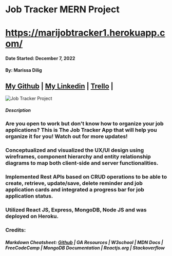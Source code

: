 # Job Tracker MERN Project
# https://marijobtracker1.herokuapp.com/ 
#### Date Started: December 7, 2022

#### By: Marissa Dilig

## [My Github](https://github.com/maripd) | [My Linkedin](https://www.linkedin.com/in/marissa-dilig-6ba71923a/) | [Trello](https://trello.com/b/A7Rwzhqv/job-tracker-app) | []()

![Job Tracker Project](https://i.imgur.com/DgylCdY.png)

##### **Description**

### Are you open to work but don't know how to organize your job applications? This is The Job Tracker App that will help you organize it for you! Watch out for more updates! 

### Conceptualized and visualized the UX/UI design using wireframes, component hierarchy and entity relationship diagrams to map both client-side and server functionalities.  
### Implemented Rest APIs based on CRUD operations to be able to create, retrieve, update/save, delete reminder and job application cards and integrated a progress bar for job application status. 
### Utilized React JS, Express, MongoDB, Node JS and was deployed on Heroku. 



### Credits:

##### Markdown Cheatsheet: [Github](github.com) | GA Resources | W3school | MDN Docs | FreeCodeCamp | MongoDB Documentation | Reactjs.org | Stackoverflow 